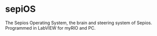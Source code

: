 sepiOS
======

The Sepios Operating System, the brain and steering system of Sepios. Programmed in LabVIEW for myRIO and PC.
